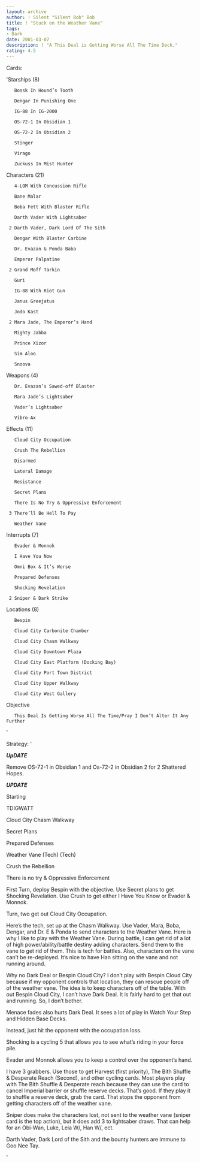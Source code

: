 ```yaml
---
layout: archive
author: ! Silent "Silent Bob" Bob
title: ! "Stuck on the Weather Vane"
tags:
- Dark
date: 2001-03-07
description: ! "A This Deal is Getting Worse All The Time Deck."
rating: 4.5
---
```

Cards: 

'Starships (8)

       Bossk In Hound’s Tooth 

       Dengar In Punishing One 

       IG-88 In IG-2000 

       OS-72-1 In Obsidian 1 

       OS-72-2 In Obsidian 2 

       Stinger 

       Virago 

       Zuckuss In Mist Hunter 


Characters (21)

       4-LOM With Concussion Rifle 

       Bane Malar 

       Boba Fett With Blaster Rifle 

       Darth Vader With Lightsaber 

     2 Darth Vader, Dark Lord Of The Sith 

       Dengar With Blaster Carbine 

       Dr. Evazan & Ponda Baba 

       Emperor Palpatine 

     2 Grand Moff Tarkin 

       Guri 

       IG-88 With Riot Gun 

       Janus Greejatus 

       Jodo Kast 

     2 Mara Jade, The Emperor’s Hand 

       Mighty Jabba 

       Prince Xizor 

       Sim Aloo 

       Snoova 


Weapons (4)

       Dr. Evazan’s Sawed-off Blaster 

       Mara Jade’s Lightsaber 

       Vader’s Lightsaber 

       Vibro-Ax 


Effects (11)

       Cloud City Occupation 

       Crush The Rebellion 

       Disarmed 

       Lateral Damage 

       Resistance 

       Secret Plans 

       There Is No Try & Oppressive Enforcement 

     3 There’ll Be Hell To Pay 

       Weather Vane 


Interrupts (7)

       Evader & Monnok 

       I Have You Now 

       Omni Box & It’s Worse 

       Prepared Defenses

       Shocking Revelation 

     2 Sniper & Dark Strike 


Locations (8)

       Bespin 

       Cloud City Carbonite Chamber 

       Cloud City Chasm Walkway 

       Cloud City Downtown Plaza 

       Cloud City East Platform (Docking Bay) 

       Cloud City Port Town District 

       Cloud City Upper Walkway 

       Cloud City West Gallery


Objective

       This Deal Is Getting Worse All The Time/Pray I Don’t Alter It Any Further 

'

Strategy: '

***UpDATE***


Remove OS-72-1 in Obsidian 1 and Os-72-2 in Obsidian 2 for 2 Shattered Hopes.


***UPDATE***


Starting

TDIGWATT

Cloud City Chasm Walkway

Secret Plans

Prepared Defenses

Weather Vane (Tech) (Tech)

Crush the Rebellion

There is no try & Oppressive Enforcement



First Turn, deploy Bespin with the objective.  Use Secret plans to get Shocking Revelation.  Use Crush to get either I Have You Know or Evader & Monnok.


Turn, two get out Cloud City Occupation.


Here’s the tech, set up at the Chasm Walkway.  Use Vader, Mara, Boba, Dengar, and Dr. E & Ponda to send characters to the Weather Vane.  Here is why I like to play with the Weather Vane.  During battle, I can get rid of a lot of high power/ability/battle destiny adding characters.  Send them to the vane to get rid of them.  This is tech for battles.  Also, characters on the vane can’t be re-deployed.  It’s nice to have Han sitting on the vane and not running around.


Why no Dark Deal or Bespin Cloud City?  I don’t play with Bespin Cloud City because if my opponent controls that location, they can rescue people off of the weather vane.  The idea is to keep characters off of the table.  With out Bespin Cloud City, I can’t have Dark Deal.  It is fairly hard to get that out and running.  So, I don’t bother.


Menace fades also hurts Dark Deal.  It sees a lot of play in Watch Your Step and Hidden Base Decks.


Instead, just hit the opponent with the occupation loss.


Shocking is a cycling 5 that allows you to see what’s riding in your force pile.


Evader and Monnok allows you to keep a control over the opponent’s hand.


I have 3 grabbers.  Use those to get Harvest (first priority), The Bith Shuffle & Desperate Reach (Second), and other cycling cards.  Most players play with The Bith Shuffle & Desperate reach because they can use the card to cancel Imperial barrier or shuffle reserve decks.  That’s good.  If they play it to shuffle a reserve deck, grab the card.  That stops the opponent from getting characters off of the weather vane.


Sniper does make the characters lost, not sent to the weather vane (sniper card is the top action), but it does add 3 to lightsaber draws.  That can help for an Obi-Wan, Luke, Leia W/, Han W/, ect.


Darth Vader, Dark Lord of the Sith and the bounty hunters are immune to Goo Nee Tay.


'